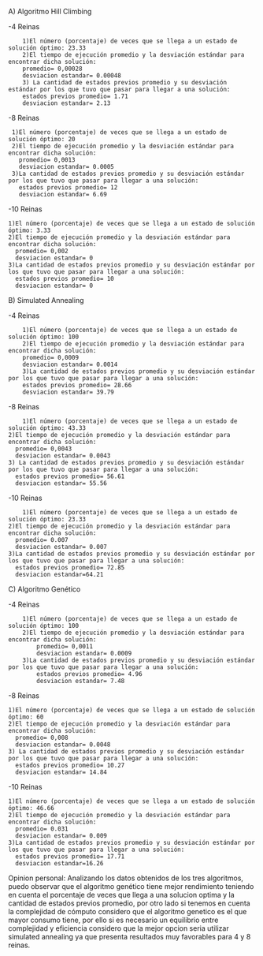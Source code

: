 
A)  Algoritmo Hill Climbing

  -4 Reinas
  
    	1)El número (porcentaje) de veces que se llega a un estado de solución óptimo: 23.33
    	2)El tiempo de ejecución promedio y la desviación estándar para encontrar dicha solución: 
      	promedio= 0,00028 
      	desviacion estandar= 0.00048
    	3) La cantidad de estados previos promedio y su desviación estándar por los que tuvo que pasar para llegar a una solución: 
      	estados previos promedio= 1.71
      	desviacion estandar= 2.13
  -8 Reinas
 
     1)El número (porcentaje) de veces que se llega a un estado de solución óptimo: 20
     2)El tiempo de ejecución promedio y la desviación estándar para encontrar dicha solución: 
       promedio= 0,0013
       desviacion estandar= 0.0005
     3)La cantidad de estados previos promedio y su desviación estándar por los que tuvo que pasar para llegar a una solución: 
       estados previos promedio= 12
       desviacion estandar= 6.69
  -10 Reinas
  
    1)El número (porcentaje) de veces que se llega a un estado de solución óptimo: 3.33
    2)El tiempo de ejecución promedio y la desviación estándar para encontrar dicha solución: 
      promedio= 0,002
      desviacion estandar= 0
    3)La cantidad de estados previos promedio y su desviación estándar por los que tuvo que pasar para llegar a una solución: 
      estados previos promedio= 10
      desviacion estandar= 0

B) Simulated Annealing


  -4 Reinas
 
    	1)El número (porcentaje) de veces que se llega a un estado de solución óptimo: 100
    	2)El tiempo de ejecución promedio y la desviación estándar para encontrar dicha solución: 
      	promedio= 0,0009
      	desviacion estandar= 0.0014
    	3)La cantidad de estados previos promedio y su desviación estándar por los que tuvo que pasar para llegar a una solución: 
      	estados previos promedio= 28.66
      	desviacion estandar= 39.79
  -8 Reinas
		
		1)El número (porcentaje) de veces que se llega a un estado de solución óptimo: 43.33
    2)El tiempo de ejecución promedio y la desviación estándar para encontrar dicha solución: 
      promedio= 0,0043
      desviacion estandar= 0.0043
    3) La cantidad de estados previos promedio y su desviación estándar por los que tuvo que pasar para llegar a una solución: 
      estados previos promedio= 56.61
      desviacion estandar= 55.56
      
  -10 Reinas
	
		1)El número (porcentaje) de veces que se llega a un estado de solución óptimo: 23.33
    2)El tiempo de ejecución promedio y la desviación estándar para encontrar dicha solución: 
      promedio= 0.007
      desviacion estandar= 0.007
    3)La cantidad de estados previos promedio y su desviación estándar por los que tuvo que pasar para llegar a una solución: 
      estados previos promedio= 72.85
      desviacion estandar=64.21
C) Algoritmo Genético

  -4 Reinas
 
		1)El número (porcentaje) de veces que se llega a un estado de solución óptimo: 100
		2)El tiempo de ejecución promedio y la desviación estándar para encontrar dicha solución: 
			promedio= 0,0011
			desviacion estandar= 0.0009
		3)La cantidad de estados previos promedio y su desviación estándar por los que tuvo que pasar para llegar a una solución: 
			estados previos promedio= 4.96
			desviacion estandar= 7.48
  -8 Reinas
	
    1)El número (porcentaje) de veces que se llega a un estado de solución óptimo: 60
    2)El tiempo de ejecución promedio y la desviación estándar para encontrar dicha solución: 
      promedio= 0,008
      desviacion estandar= 0.0048
    3) La cantidad de estados previos promedio y su desviación estándar por los que tuvo que pasar para llegar a una solución: 
      estados previos promedio= 10.27
      desviacion estandar= 14.84
      
  -10 Reinas
	
    1)El número (porcentaje) de veces que se llega a un estado de solución óptimo: 46.66
    2)El tiempo de ejecución promedio y la desviación estándar para encontrar dicha solución: 
      promedio= 0.031
      desviacion estandar= 0.009
    3)La cantidad de estados previos promedio y su desviación estándar por los que tuvo que pasar para llegar a una solución: 
      estados previos promedio= 17.71
      desviacion estandar=16.26



Opinion personal:
	Analizando los datos obtenidos de los tres algoritmos, puedo observar que el algoritmo genético tiene mejor rendimiento teniendo en cuenta el porcentaje de veces que llega a una solucion optima y la cantidad de estados previos promedio, por otro lado si tenemos en cuenta la complejidad de cómputo considero que el algoritmo genetico es el que mayor consumo tiene, por ello si es necesario un equilibrio entre complejidad y eficiencia considero que la mejor opcion seria utilizar simulated annealing ya que presenta resultados muy favorables para 4 y 8 reinas.  
